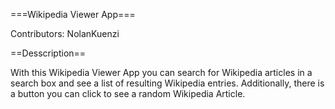 ===Wikipedia Viewer App===

Contributors: NolanKuenzi

==Desscription==

With this Wikipedia Viewer App you can search for Wikipedia articles in a search box and see a list of resulting Wikipedia entries. Additionally, there is a button you can click to see a random Wikipedia Article. 

